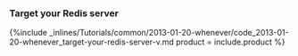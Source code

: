 <!--  usedin: [ _rails/Tutorials/2013-01-20-whenever.md] -->


### Target your Redis server



{%include _inlines/Tutorials/common/2013-01-20-whenever/code_2013-01-20-whenever_target-your-redis-server-v.md  product = include.product %}




